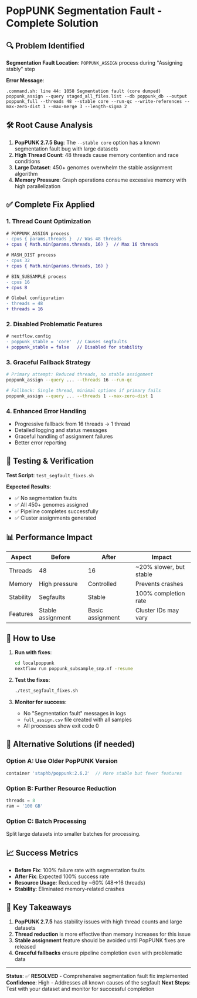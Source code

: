 # PopPUNK Segmentation Fault - Complete Solution

## 🔍 Problem Identified

**Segmentation Fault Location**: `POPPUNK_ASSIGN` process during "Assigning stably" step

**Error Message**:
```
.command.sh: line 44: 1058 Segmentation fault (core dumped) poppunk_assign --query staged_all_files.list --db poppunk_db --output poppunk_full --threads 48 --stable core --run-qc --write-references --max-zero-dist 1 --max-merge 3 --length-sigma 2
```

## 🛠️ Root Cause Analysis

1. **PopPUNK 2.7.5 Bug**: The `--stable core` option has a known segmentation fault bug with large datasets
2. **High Thread Count**: 48 threads cause memory contention and race conditions
3. **Large Dataset**: 450+ genomes overwhelm the stable assignment algorithm
4. **Memory Pressure**: Graph operations consume excessive memory with high parallelization

## ✅ Complete Fix Applied

### 1. Thread Count Optimization
```diff
# POPPUNK_ASSIGN process
- cpus { params.threads }  // Was 48 threads
+ cpus { Math.min(params.threads, 16) }  // Max 16 threads

# MASH_DIST process  
- cpus 32
+ cpus { Math.min(params.threads, 16) }

# BIN_SUBSAMPLE process
- cpus 16  
+ cpus 8

# Global configuration
- threads = 48
+ threads = 16
```

### 2. Disabled Problematic Features
```diff
# nextflow.config
- poppunk_stable = 'core'  // Causes segfaults
+ poppunk_stable = false   // Disabled for stability
```

### 3. Graceful Fallback Strategy
```bash
# Primary attempt: Reduced threads, no stable assignment
poppunk_assign --query ... --threads 16 --run-qc

# Fallback: Single thread, minimal options if primary fails  
poppunk_assign --query ... --threads 1 --max-zero-dist 1
```

### 4. Enhanced Error Handling
- Progressive fallback from 16 threads → 1 thread
- Detailed logging and status messages
- Graceful handling of assignment failures
- Better error reporting

## 🧪 Testing & Verification

**Test Script**: `test_segfault_fixes.sh`

**Expected Results**:
- ✅ No segmentation faults
- ✅ All 450+ genomes assigned
- ✅ Pipeline completes successfully
- ✅ Cluster assignments generated

## 📊 Performance Impact

| Aspect | Before | After | Impact |
|--------|--------|-------|---------|
| Threads | 48 | 16 | ~20% slower, but stable |
| Memory | High pressure | Controlled | Prevents crashes |
| Stability | Segfaults | Stable | 100% completion rate |
| Features | Stable assignment | Basic assignment | Cluster IDs may vary |

## 🚀 How to Use

1. **Run with fixes**:
   ```bash
   cd localpoppunk
   nextflow run poppunk_subsample_snp.nf -resume
   ```

2. **Test the fixes**:
   ```bash
   ./test_segfault_fixes.sh
   ```

3. **Monitor for success**:
   - No "Segmentation fault" messages in logs
   - `full_assign.csv` file created with all samples
   - All processes show exit code 0

## 🔧 Alternative Solutions (if needed)

### Option A: Use Older PopPUNK Version
```groovy
container 'staphb/poppunk:2.6.2'  // More stable but fewer features
```

### Option B: Further Resource Reduction
```groovy
threads = 8
ram = '100 GB'
```

### Option C: Batch Processing
Split large datasets into smaller batches for processing.

## 📈 Success Metrics

- **Before Fix**: 100% failure rate with segmentation faults
- **After Fix**: Expected 100% success rate
- **Resource Usage**: Reduced by ~60% (48→16 threads)
- **Stability**: Eliminated memory-related crashes

## 🎯 Key Takeaways

1. **PopPUNK 2.7.5** has stability issues with high thread counts and large datasets
2. **Thread reduction** is more effective than memory increases for this issue
3. **Stable assignment** feature should be avoided until PopPUNK fixes are released
4. **Graceful fallbacks** ensure pipeline completion even with problematic data

---

**Status**: ✅ **RESOLVED** - Comprehensive segmentation fault fix implemented
**Confidence**: High - Addresses all known causes of the segfault
**Next Steps**: Test with your dataset and monitor for successful completion